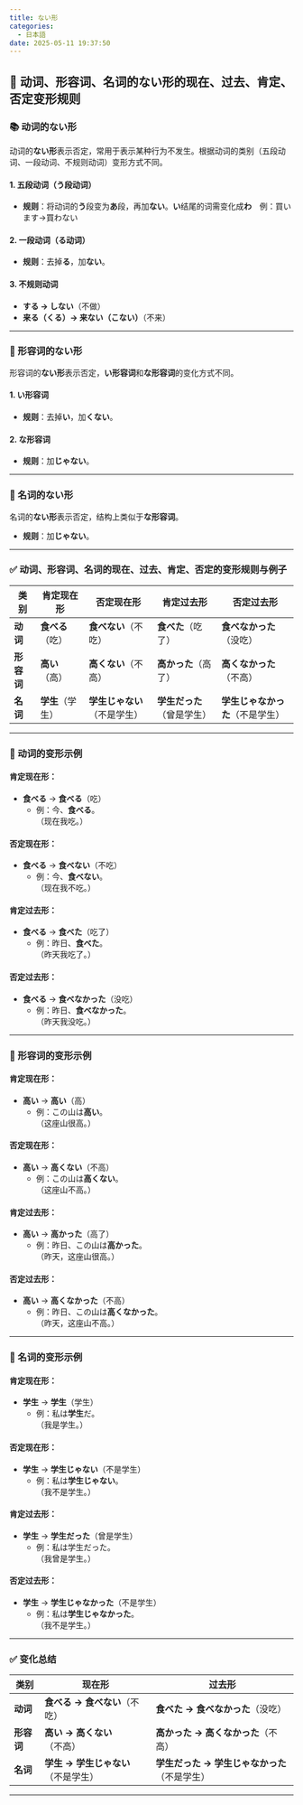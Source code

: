 ```yaml
---
title: ない形
categories:
  - 日本語
date: 2025-05-11 19:37:50
---
```


## 🌟 **动词、形容词、名词的ない形的现在、过去、肯定、否定变形规则**

### **📚 动词的ない形**

动词的**ない形**表示否定，常用于表示某种行为不发生。根据动词的类别（五段动词、一段动词、不规则动词）变形方式不同。

#### **1. 五段动词（う段动词）**

- **规则**：将动词的**う**段变为**あ**段，再加**ない**。**い**结尾的词需变化成**わ**　例：買います→買わない

#### **2. 一段动词（る动词）**

- **规则**：去掉**る**，加**ない**。

#### **3. 不规则动词**

- **する → しない**（不做）
- **来る（くる）→ 来ない（こない）**（不来）

---

### **🔧 形容词的ない形**

形容词的**ない形**表示否定，**い形容词**和**な形容词**的变化方式不同。

#### **1. い形容词**

- **规则**：去掉**い**，加**くない**。

#### **2. な形容词**

- **规则**：加**じゃない**。

---

### **🔧 名词的ない形**

名词的**ない形**表示否定，结构上类似于**な形容词**。

- **规则**：加**じゃない**。

---

### **✅ 动词、形容词、名词的现在、过去、肯定、否定的变形规则与例子**

| **类别**     | **肯定现在形**              | **否定现在形**                  | **肯定过去形**                | **否定过去形**                  |
|--------------|----------------------------|---------------------------------|------------------------------|----------------------------------|
| **动词**     | **食べる**（吃）             | **食べない**（不吃）             | **食べた**（吃了）             | **食べなかった**（没吃）           |
| **形容词**   | **高い**（高）              | **高くない**（不高）             | **高かった**（高了）            | **高くなかった**（不高）           |
| **名词**     | **学生**（学生）             | **学生じゃない**（不是学生）    | **学生だった**（曾是学生）    | **学生じゃなかった**（不是学生）  |

---

### **🔧 动词的变形示例**

#### **肯定现在形**：
- **食べる** → **食べる**（吃）
    - 例：今、**食べる**。  
      （现在我吃。）

#### **否定现在形**：
- **食べる** → **食べない**（不吃）
    - 例：今、**食べない**。  
      （现在我不吃。）

#### **肯定过去形**：
- **食べる** → **食べた**（吃了）
    - 例：昨日、**食べた**。  
      （昨天我吃了。）

#### **否定过去形**：
- **食べる** → **食べなかった**（没吃）
    - 例：昨日、**食べなかった**。  
      （昨天我没吃。）

---

### **🔧 形容词的变形示例**

#### **肯定现在形**：
- **高い** → **高い**（高）
    - 例：この山は**高い**。  
      （这座山很高。）

#### **否定现在形**：
- **高い** → **高くない**（不高）
    - 例：この山は**高くない**。  
      （这座山不高。）

#### **肯定过去形**：
- **高い** → **高かった**（高了）
    - 例：昨日、この山は**高かった**。  
      （昨天，这座山很高。）

#### **否定过去形**：
- **高い** → **高くなかった**（不高）
    - 例：昨日、この山は**高くなかった**。  
      （昨天，这座山不高。）

---

### **🔧 名词的变形示例**

#### **肯定现在形**：
- **学生** → **学生**（学生）
    - 例：私は**学生**だ。  
      （我是学生。）

#### **否定现在形**：
- **学生** → **学生じゃない**（不是学生）
    - 例：私は**学生じゃない**。  
      （我不是学生。）

#### **肯定过去形**：
- **学生** → **学生だった**（曾是学生）
    - 例：私は学生だった。  
      （我曾是学生。）

#### **否定过去形**：
- **学生** → **学生じゃなかった**（不是学生）
    - 例：私は**学生じゃなかった**。  
      （我不是学生。）

---

### **✅ 变化总结**

| **类别**     | **现在形**                    | **过去形**                  |
|--------------|-------------------------------|-----------------------------|
| **动词**     | **食べる → 食べない**（不吃）  | **食べた → 食べなかった**（没吃）  |
| **形容词**   | **高い → 高くない**（不高）    | **高かった → 高くなかった**（不高）  |
| **名词**     | **学生 → 学生じゃない**（不是学生） | **学生だった → 学生じゃなかった**（不是学生） |

---


